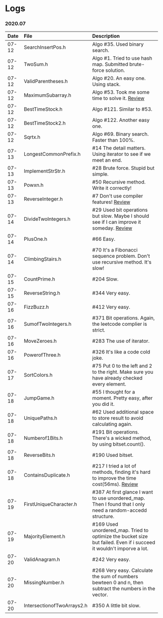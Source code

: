 # Logs
### 2020.07
| Date | File | Description |
| :---- | :---- | :-----------|
|07-12|SearchInsertPos.h|Algo #35. Used binary search.|
|07-12|TwoSum.h|Algo #1. Tried to use hash map. Submitted brute-force solution.|
|07-12|ValidParentheses.h|Algo #20. An easy one. Using stack.|
|07-12|MaximumSubarray.h|Algo #53. Took me some time to solve it. [Review](https://leetcode.com/problems/maximum-subarray/)|
|07-12|BestTimeStock.h|Algo #121. Similar to #53.|
|07-12|BestTimeStock2.h|Algo #122. Another easy one.|
|07-12|Sqrtx.h|Algo #69. Binary search. Faster than 100%.|
|07-13|LongestCommonPrefix.h|#14 The detail matters. Using iterator to see if we meet an end.|
|07-13|ImplementStrStr.h|#28 Brute force. Stupid but simple. |
|07-13|Powxn.h|#50 Recursive method. Write it correctly!|
|07-13|ReverseInteger.h|#7 Don't use compiler features! [Review](https://leetcode.com/problems/reverse-integer/)|
|07-14|DivideTwoIntegers.h|#29 Used bit operations but slow. Maybe I should see if I can improve it someday. [Review](https://leetcode.com/problems/divide-two-integers/)|
|07-14|PlusOne.h|#66 Easy.|
|07-14|ClimbingStairs.h|#70 It's a Fibonacci sequence problem. Don't use recursive method. It's slow!|
|07-15|CountPrime.h|#204 Slow.|
|07-15|ReverseString.h|#344 Very easy.|
|07-16|FizzBuzz.h|#412 Very easy.|
|07-16|SumofTwoIntegers.h|#371 Bit operations. Again, the leetcode complier is strict.|
|07-16|MoveZeroes.h|#283 The use of iterator.|
|07-16|PowerofThree.h|#326 It's like a code cold joke.|
|07-17|SortColors.h|#75 Put 0 to the left and 2 to the right. Make sure you have already checked every element.|
|07-18|JumpGame.h|#55 I thought for a moment. Pretty easy, after you did it.|
|07-18|UniquePaths.h|#62 Used additional space to store result to avoid calculating again.|
|07-18|Numberof1Bits.h|#191 Bit operations. There's a wicked method, by using bitset.count().|
|07-18|ReverseBits.h|#190 Used bitset.|
|07-18|ContainsDuplicate.h|#217 I tried a lot of methods, finding it's hard to improve the time cost(56ms). [Review](https://leetcode.com/problems/contains-duplicate/)|
|07-19|FirstUniqueCharacter.h|#387 At first glance I want to use unordered_map. Then I found that I only need a random-accedd structure.|
|07-19|MajorityElement.h|#169 Used unordered_map. Tried to optimize the bucket size but failed. Even if i succeed it wouldn't imporve a lot.|
|07-20|ValidAnagram.h|#242 Very easy.|
|07-20|MissingNumber.h|#268 Very easy. Calculate the sum of numbers bewteen 0 and n, then subtract the numbers in the vector.|
|07-20|IntersectionofTwoArrays2.h|#350 A little bit slow.|
